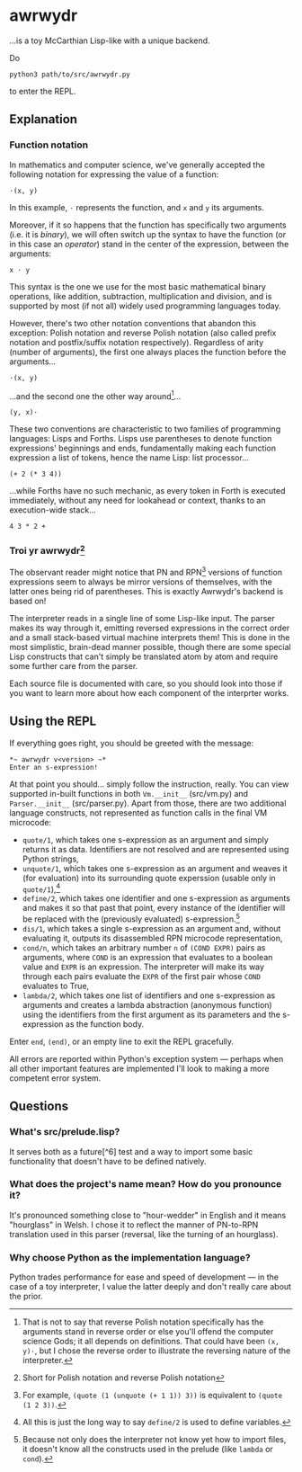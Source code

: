 # awrwydr
...is a toy McCarthian Lisp-like with a unique backend.

Do
```
python3 path/to/src/awrwydr.py
```
to enter the REPL.

## Explanation
### Function notation
In mathematics and computer science, we've generally accepted the following notation for expressing the value of a function:
```
·(x, y)
```
In this example, `·` represents the function, and `x` and `y` its arguments.

Moreover, if it so happens that the function has specifically two arguments (i.e. it is *binary*), we will often switch up the syntax to have the function (or in this case an *operator*) stand in the center of the expression, between the arguments:
```
x · y
```
This syntax is the one we use for the most basic mathematical binary operations, like addition, subtraction, multiplication and division, and is supported by most (if not all) widely used programming languages today.

However, there's two other notation conventions that abandon this exception: Polish notation and reverse Polish notation (also called prefix notation and postfix/suffix notation respectively). Regardless of arity (number of arguments), the first one always places the function before the arguments...
```
·(x, y)
```
...and the second one the other way around[^1]...
```
(y, x)·
```
These two conventions are characteristic to two families of programming languages: Lisps and Forths. Lisps use parentheses to denote function expressions' beginnings and ends, fundamentally making each function expression a list of tokens, hence the name Lisp: list processor...
```
(+ 2 (* 3 4))
```
...while Forths have no such mechanic, as every token in Forth is executed immediately, without any need for lookahead or context, thanks to an execution-wide stack...
```
4 3 * 2 +
```

### Troi yr awrwydr[^2]
The observant reader might notice that PN and RPN[^3] versions of function expressions seem to always be mirror versions of themselves, with the latter ones being rid of parentheses. This is exactly Awrwydr's backend is based on!

The interpreter reads in a single line of some Lisp-like input. The parser makes its way through it, emitting reversed expressions in the correct order and a small stack-based virtual machine interprets them! This is done in the most simplistic, brain-dead manner possible, though there are some special Lisp constructs that can't simply be translated atom by atom and require some further care from the parser.

Each source file is documented with care, so you should look into those if you want to learn more about how each component of the interprter works. 

## Using the REPL
If everything goes right, you should be greeted with the message:
```
*~ awrwydr v<version> ~*
Enter an s-expression!
```
At that point you should... simply follow the instruction, really. You can view supported in-built functions in both `Vm.__init__` (src/vm.py) and `Parser.__init__` (src/parser.py). Apart from those, there are two additional language constructs, not represented as function calls in the final VM microcode:
- `quote/1`, which takes one s-expression as an argument and simply returns it as data. Identifiers are not resolved and are represented using Python strings,
- `unquote/1`, which takes one s-expression as an argument and weaves it (for evaluation) into its surrounding quote experssion (usable only in `quote/1`),[^4]
- `define/2`, which takes one identifier and one s-expression as arguments and makes it so that past that point, every instance of the identifier will be replaced with the (previously evaluated) s-expression.[^5]
- `dis/1`, which takes a single s-expression as an argument and, without evaluating it, outputs its disassembled RPN microcode representation,
- `cond/n`, which takes an arbitrary number `n` of `(COND EXPR)` pairs as arguments, where `COND` is an expression that evaluates to a boolean value and `EXPR` is an expression. The interpreter will make its way through each pairs evaluate the `EXPR` of the first pair whose `COND` evaluates to True,
- `lambda/2`, which takes one list of identifiers and one s-expression as arguments and creates a lambda abstraction (anonymous function) using the identifiers from the first argument as its parameters and the s-expression as the function body.

Enter `end`, `(end)`, or an empty line to exit the REPL gracefully.

All errors are reported within Python's exception system — perhaps when all other important features are implemented I'll look to making a more competent error system.

## Questions
### What's src/prelude.lisp?
It serves both as a future[^6] test and a way to import some basic functionality that doesn't have to be defined natively.
### What does the project's name mean? How do you pronounce it?
It's pronounced something close to "hour-wedder" in English and it means "hourglass" in Welsh. I chose it to reflect the manner of PN-to-RPN translation used in this parser (reversal, like the turning of an hourglass).
### Why choose Python as the implementation language?
Python trades performance for ease and speed of development — in the case of a toy interpreter, I value the latter deeply and don't really care about the prior.

[^1]: That is not to say that reverse Polish notation specifically has the arguments stand in reverse order or else you'll offend the computer science Gods; it all depends on definitions. That could have been `(x, y)·`, but I chose the reverse order to illustrate the reversing nature of the interpreter.
[^1]: Welsh for "turning the hourglass \[upside down\]"
[^2]: Short for Polish notation and reverse Polish notation
[^3]: For example, `(quote (1 (unquote (+ 1 1)) 3))` is equivalent to `(quote (1 2 3))`.
[^4]: All this is just the long way to say `define/2` is used to define variables.
[^5]: Because not only does the interpreter not know yet how to import files, it doesn't know all the constructs used in the prelude (like `lambda` or `cond`).